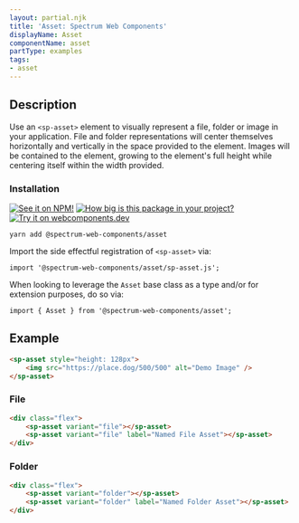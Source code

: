 ```yaml
---
layout: partial.njk
title: 'Asset: Spectrum Web Components'
displayName: Asset
componentName: asset
partType: examples
tags:
- asset
---
```

## Description

Use an `<sp-asset>` element to visually represent a file, folder or image in your application. File and folder representations will center themselves horizontally and vertically in the space provided to the element. Images will be contained to the element, growing to the element's full height while centering itself within the width provided.

### Installation

[![See it on NPM!](https://img.shields.io/npm/v/@spectrum-web-components/asset?style=for-the-badge)](https://www.npmjs.com/package/@spectrum-web-components/asset)
[![How big is this package in your project?](https://img.shields.io/bundlephobia/minzip/@spectrum-web-components/asset?style=for-the-badge)](https://bundlephobia.com/result?p=@spectrum-web-components/asset)
[![Try it on webcomponents.dev](https://img.shields.io/badge/Try%20it%20on-webcomponents.dev-green?style=for-the-badge)](https://webcomponents.dev/edit/collection/fO75441E1Q5ZlI0e9pgq/CdMbDDjxdnvVyMlGrrJj/src/index.ts)

```
yarn add @spectrum-web-components/asset
```

Import the side effectful registration of `<sp-asset>` via:

```
import '@spectrum-web-components/asset/sp-asset.js';
```

When looking to leverage the `Asset` base class as a type and/or for extension purposes, do so via:

```
import { Asset } from '@spectrum-web-components/asset';
```

## Example

```html
<sp-asset style="height: 128px">
    <img src="https://place.dog/500/500" alt="Demo Image" />
</sp-asset>
```

### File

```html
<div class="flex">
    <sp-asset variant="file"></sp-asset>
    <sp-asset variant="file" label="Named File Asset"></sp-asset>
</div>
```

### Folder

```html
<div class="flex">
    <sp-asset variant="folder"></sp-asset>
    <sp-asset variant="folder" label="Named Folder Asset"></sp-asset>
</div>
```
